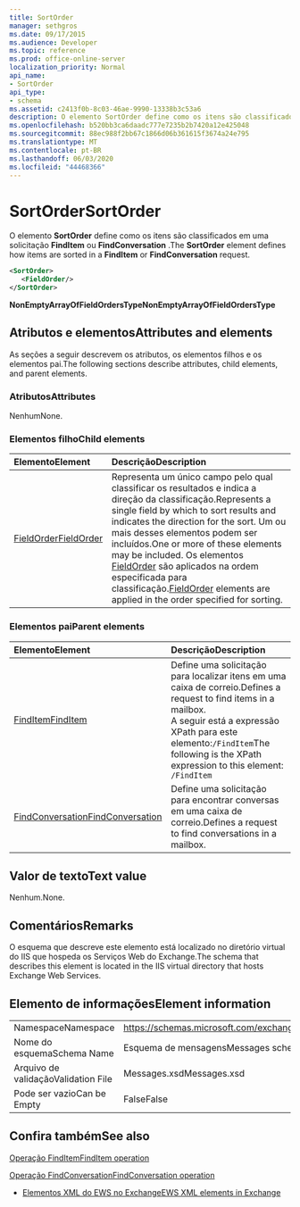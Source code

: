 ```yaml
---
title: SortOrder
manager: sethgros
ms.date: 09/17/2015
ms.audience: Developer
ms.topic: reference
ms.prod: office-online-server
localization_priority: Normal
api_name:
- SortOrder
api_type:
- schema
ms.assetid: c2413f0b-8c03-46ae-9990-13338b3c53a6
description: O elemento SortOrder define como os itens são classificados em uma solicitação FindItem ou FindConversation.
ms.openlocfilehash: b520bb3ca6daadc777e7235b2b7420a12e425048
ms.sourcegitcommit: 88ec988f2bb67c1866d06b361615f3674a24e795
ms.translationtype: MT
ms.contentlocale: pt-BR
ms.lasthandoff: 06/03/2020
ms.locfileid: "44468366"
---
```

# <a name="sortorder"></a><span data-ttu-id="b1714-103">SortOrder</span><span class="sxs-lookup"><span data-stu-id="b1714-103">SortOrder</span></span>

<span data-ttu-id="b1714-104">O elemento **SortOrder** define como os itens são classificados em uma solicitação **FindItem** ou **FindConversation** .</span><span class="sxs-lookup"><span data-stu-id="b1714-104">The **SortOrder** element defines how items are sorted in a **FindItem** or **FindConversation** request.</span></span> 
  
```xml
<SortOrder>
   <FieldOrder/>
</SortOrder>
```

 <span data-ttu-id="b1714-105">**NonEmptyArrayOfFieldOrdersType**</span><span class="sxs-lookup"><span data-stu-id="b1714-105">**NonEmptyArrayOfFieldOrdersType**</span></span>
## <a name="attributes-and-elements"></a><span data-ttu-id="b1714-106">Atributos e elementos</span><span class="sxs-lookup"><span data-stu-id="b1714-106">Attributes and elements</span></span>

<span data-ttu-id="b1714-107">As seções a seguir descrevem os atributos, os elementos filhos e os elementos pai.</span><span class="sxs-lookup"><span data-stu-id="b1714-107">The following sections describe attributes, child elements, and parent elements.</span></span>
  
### <a name="attributes"></a><span data-ttu-id="b1714-108">Atributos</span><span class="sxs-lookup"><span data-stu-id="b1714-108">Attributes</span></span>

<span data-ttu-id="b1714-109">Nenhum</span><span class="sxs-lookup"><span data-stu-id="b1714-109">None.</span></span>
  
### <a name="child-elements"></a><span data-ttu-id="b1714-110">Elementos filho</span><span class="sxs-lookup"><span data-stu-id="b1714-110">Child elements</span></span>

|<span data-ttu-id="b1714-111">**Elemento**</span><span class="sxs-lookup"><span data-stu-id="b1714-111">**Element**</span></span>|<span data-ttu-id="b1714-112">**Descrição**</span><span class="sxs-lookup"><span data-stu-id="b1714-112">**Description**</span></span>|
|:-----|:-----|
|[<span data-ttu-id="b1714-113">FieldOrder</span><span class="sxs-lookup"><span data-stu-id="b1714-113">FieldOrder</span></span>](fieldorder.md) <br/> |<span data-ttu-id="b1714-114">Representa um único campo pelo qual classificar os resultados e indica a direção da classificação.</span><span class="sxs-lookup"><span data-stu-id="b1714-114">Represents a single field by which to sort results and indicates the direction for the sort.</span></span> <span data-ttu-id="b1714-115">Um ou mais desses elementos podem ser incluídos.</span><span class="sxs-lookup"><span data-stu-id="b1714-115">One or more of these elements may be included.</span></span> <span data-ttu-id="b1714-116">Os elementos [FieldOrder](fieldorder.md) são aplicados na ordem especificada para classificação.</span><span class="sxs-lookup"><span data-stu-id="b1714-116">[FieldOrder](fieldorder.md) elements are applied in the order specified for sorting.</span></span>  <br/> |
   
### <a name="parent-elements"></a><span data-ttu-id="b1714-117">Elementos pai</span><span class="sxs-lookup"><span data-stu-id="b1714-117">Parent elements</span></span>

|<span data-ttu-id="b1714-118">**Elemento**</span><span class="sxs-lookup"><span data-stu-id="b1714-118">**Element**</span></span>|<span data-ttu-id="b1714-119">**Descrição**</span><span class="sxs-lookup"><span data-stu-id="b1714-119">**Description**</span></span>|
|:-----|:-----|
|[<span data-ttu-id="b1714-120">FindItem</span><span class="sxs-lookup"><span data-stu-id="b1714-120">FindItem</span></span>](finditem.md) <br/> |<span data-ttu-id="b1714-121">Define uma solicitação para localizar itens em uma caixa de correio.</span><span class="sxs-lookup"><span data-stu-id="b1714-121">Defines a request to find items in a mailbox.</span></span>  <br/> <span data-ttu-id="b1714-122">A seguir está a expressão XPath para este elemento:`/FindItem`</span><span class="sxs-lookup"><span data-stu-id="b1714-122">The following is the XPath expression to this element:  `/FindItem`</span></span> <br/> |
|[<span data-ttu-id="b1714-123">FindConversation</span><span class="sxs-lookup"><span data-stu-id="b1714-123">FindConversation</span></span>](findconversation.md) <br/> |<span data-ttu-id="b1714-124">Define uma solicitação para encontrar conversas em uma caixa de correio.</span><span class="sxs-lookup"><span data-stu-id="b1714-124">Defines a request to find conversations in a mailbox.</span></span>  <br/> |
   
## <a name="text-value"></a><span data-ttu-id="b1714-125">Valor de texto</span><span class="sxs-lookup"><span data-stu-id="b1714-125">Text value</span></span>

<span data-ttu-id="b1714-126">Nenhum.</span><span class="sxs-lookup"><span data-stu-id="b1714-126">None.</span></span>
  
## <a name="remarks"></a><span data-ttu-id="b1714-127">Comentários</span><span class="sxs-lookup"><span data-stu-id="b1714-127">Remarks</span></span>

<span data-ttu-id="b1714-128">O esquema que descreve este elemento está localizado no diretório virtual do IIS que hospeda os Serviços Web do Exchange.</span><span class="sxs-lookup"><span data-stu-id="b1714-128">The schema that describes this element is located in the IIS virtual directory that hosts Exchange Web Services.</span></span>
  
## <a name="element-information"></a><span data-ttu-id="b1714-129">Elemento de informações</span><span class="sxs-lookup"><span data-stu-id="b1714-129">Element information</span></span>

|||
|:-----|:-----|
|<span data-ttu-id="b1714-130">Namespace</span><span class="sxs-lookup"><span data-stu-id="b1714-130">Namespace</span></span>  <br/> |https://schemas.microsoft.com/exchange/services/2006/messages  <br/> |
|<span data-ttu-id="b1714-131">Nome do esquema</span><span class="sxs-lookup"><span data-stu-id="b1714-131">Schema Name</span></span>  <br/> |<span data-ttu-id="b1714-132">Esquema de mensagens</span><span class="sxs-lookup"><span data-stu-id="b1714-132">Messages schema</span></span>  <br/> |
|<span data-ttu-id="b1714-133">Arquivo de validação</span><span class="sxs-lookup"><span data-stu-id="b1714-133">Validation File</span></span>  <br/> |<span data-ttu-id="b1714-134">Messages.xsd</span><span class="sxs-lookup"><span data-stu-id="b1714-134">Messages.xsd</span></span>  <br/> |
|<span data-ttu-id="b1714-135">Pode ser vazio</span><span class="sxs-lookup"><span data-stu-id="b1714-135">Can be Empty</span></span>  <br/> |<span data-ttu-id="b1714-136">False</span><span class="sxs-lookup"><span data-stu-id="b1714-136">False</span></span>  <br/> |
   
## <a name="see-also"></a><span data-ttu-id="b1714-137">Confira também</span><span class="sxs-lookup"><span data-stu-id="b1714-137">See also</span></span>



[<span data-ttu-id="b1714-138">Operação FindItem</span><span class="sxs-lookup"><span data-stu-id="b1714-138">FindItem operation</span></span>](finditem-operation.md)
  
[<span data-ttu-id="b1714-139">Operação FindConversation</span><span class="sxs-lookup"><span data-stu-id="b1714-139">FindConversation operation</span></span>](findconversation-operation.md)


- [<span data-ttu-id="b1714-140">Elementos XML do EWS no Exchange</span><span class="sxs-lookup"><span data-stu-id="b1714-140">EWS XML elements in Exchange</span></span>](ews-xml-elements-in-exchange.md)

